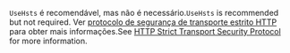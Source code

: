 <span data-ttu-id="beafe-101">`UseHsts` é recomendável, mas não é necessário.</span><span class="sxs-lookup"><span data-stu-id="beafe-101">`UseHsts` is recommended but not required.</span></span> <span data-ttu-id="beafe-102">Ver [protocolo de segurança de transporte estrito HTTP](xref:security/enforcing-ssl#http-strict-transport-security-protocol-hsts) para obter mais informações.</span><span class="sxs-lookup"><span data-stu-id="beafe-102">See [HTTP Strict Transport Security Protocol](xref:security/enforcing-ssl#http-strict-transport-security-protocol-hsts) for more information.</span></span>
